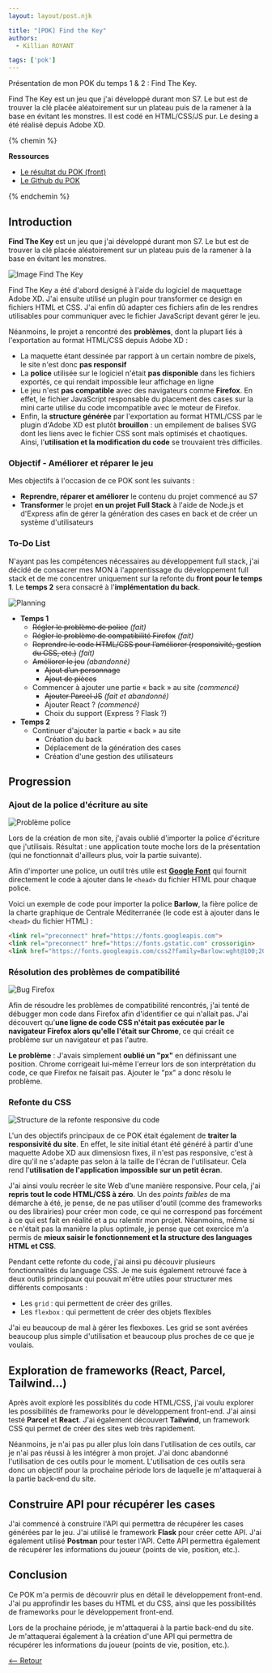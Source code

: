 ```yaml
---
layout: layout/post.njk

title: "[POK] Find the Key"
authors:
  - Killian ROYANT

tags: ['pok']
---
```


<!-- début résumé -->

Présentation de mon POK du temps 1 & 2 : Find The Key.

Find The Key est un jeu que j'ai développé durant mon S7. Le but est de trouver la clé placée aléatoirement sur un plateau puis de la ramener à la base en évitant les monstres. Il est codé en HTML/CSS/JS pur. Le desing a été réalisé depuis Adobe XD.

<!-- fin résumé -->

{% chemin %}

**Ressources**

- [Le résultat du POK (front)](https://royantk.github.io/FindTheKey/)
- [Le Github du POK](https://github.com/royantk/FindTheKey)

{% endchemin %}

## Introduction

**Find The Key** est un jeu que j'ai développé durant mon S7. Le but est de trouver la clé placée aléatoirement sur un plateau puis de la ramener à la base en évitant les monstres.

![Image Find The Key](FindTheKey.png)

Find The Key a été d'abord designé à l'aide du logiciel de maquettage Adobe XD. J'ai ensuite utilisé un plugin pour transformer ce design en fichiers HTML et CSS. J'ai enfin dû adapter ces fichiers afin de les rendres utilisables pour communiquer avec le fichier JavaScript devant gérer le jeu.

Néanmoins, le projet a rencontré des **problèmes**, dont la plupart liés à l'exportation au format HTML/CSS depuis Adobe XD :

- La maquette étant dessinée par rapport à un certain nombre de pixels, le site n'est donc **pas responsif**
- La **police** utilisée sur le logiciel n'était **pas disponible** dans les fichiers exportés, ce qui rendait impossible leur affichage en ligne
- Le jeu n'est **pas compatible** avec des navigateurs comme **Firefox**. En effet, le fichier JavaScript responsable du placement des cases sur la mini carte utilise du code imcompatible avec le moteur de Firefox.
- Enfin, la **structure générée** par l'exportation au format HTML/CSS par le plugin d'Adobe XD est plutôt **brouillon** : un empilement de balises SVG dont les liens avec le fichier CSS sont mals optimisés et chaotiques. Ainsi, l'**utilisation et la modification du code** se trouvaient très difficiles.

### Objectif - Améliorer et réparer le jeu

Mes objectifs à l'occasion de ce POK sont les suivants :

- **Reprendre, réparer et améliorer** le contenu du projet commencé au S7
- **Transformer** le projet **en un projet Full Stack** à l'aide de Node.js et d'Express afin de gérer la génération des cases en back et de créer un système d'utilisateurs

### To-Do List

N'ayant pas les compétences nécessaires au développement full stack, j'ai décidé de consacrer mes MON à l'apprentissage du développement full stack et de me concentrer uniquement sur la refonte du **front pour le temps 1**. Le **temps 2** sera consacré à l'**implémentation du back**.

![Planning](planning.png)

- **Temps 1**
  - ~~Régler le problème de police~~ *(fait)*
  - ~~Régler le problème de compatibilité Firefox~~ *(fait)*
  - ~~Reprendre le code HTML/CSS pour l’améliorer (responsivité, gestion du CSS, etc.)~~ *(fait)*
  - ~~Améliorer le jeu~~ *(abandonné)*
    - ~~Ajout d’un personnage~~
    - ~~Ajout de pièces~~
  - Commencer à ajouter une partie « back » au site *(commencé)*
    - ~~Ajouter Parcel JS~~ *(fait et abandonné)*
    - Ajouter React ? *(commencé)*
    - Choix du support (Express ? Flask ?)
- **Temps 2**
  - Continuer d'ajouter la partie « back » au site
    - Création du back
    - Déplacement de la génération des cases
    - Création d'une gestion des utilisateurs

## Progression

### Ajout de la police d'écriture au site

![Problème police](police.png)

Lors de la création de mon site, j'avais oublié d'importer la police d'écriture que j'utilisais. Résultat : une application toute moche lors de la présentation (qui ne fonctionnait d'ailleurs plus, voir la partie suivante).

Afin d'importer une police, un outil très utile est [**Google Font**](https://fonts.google.com/specimen/Barlow) qui fournit directement le code à ajouter dans le `<head>` du fichier HTML pour chaque police.

Voici un exemple de code pour importer la police **Barlow**, la fière police de la charte graphique de Centrale Méditerranée (le code est à ajouter dans le `<head>` du fichier HTML) :

```html
<link rel="preconnect" href="https://fonts.googleapis.com">
<link rel="preconnect" href="https://fonts.gstatic.com" crossorigin>
<link href="https://fonts.googleapis.com/css2?family=Barlow:wght@100;200;300;400;500;600;700;800;900&display=swap" rel="stylesheet">
```

### Résolution des problèmes de compatibilité

![Bug Firefox](firefox.png)

Afin de résoudre les problèmes de compatibilité rencontrés, j'ai tenté de débugger mon code dans Firefox afin d'identifier ce qui n'allait pas. J'ai découvert qu'**une ligne de code CSS n'était pas exécutée par le navigateur Firefox alors qu'elle l'était sur Chrome**, ce qui créait ce problème sur un navigateur et pas l'autre.

**Le problème** : J'avais simplement **oublié un "px"** en définissant une position. Chrome corrigeait lui-même l'erreur lors de son interprétation du code, ce que Firefox ne faisait pas. Ajouter le "px" a donc résolu le problème.

### Refonte du CSS

![Structure de la refonte responsive du code](css.png)

L'un des objectifs principaux de ce POK était également de **traiter la responsivité du site**. En effet, le site initial étant été généré à partir d'une maquette Adobe XD aux dimensiosn fixes, il n'est pas responsive, c'est à dire qu'il ne s'adapte pas selon à la taille de l'écran de l'utilisateur. Cela rend l'**utilisation de l'application impossible sur un petit écran**.

J'ai ainsi voulu recréer le site Web d'une manière responsive. Pour cela, j'ai **repris tout le code HTML/CSS à zéro**. Un des *points faibles* de ma démarche à été, je pense, de ne pas utiliser d'outil (comme des frameworks ou des librairies) pour créer mon code, ce qui ne correspond pas forcément à ce qui est fait en réalité et a pu ralentir mon projet. Néanmoins, même si ce n'était pas la manière la plus optimale, je pense que cet exercice m'a permis de **mieux saisir le fonctionnement et la structure des languages HTML et CSS**.

Pendant cette refonte du code, j'ai ainsi pu découvir plusieurs fonctionnalités du language CSS. Je me suis également retrouvé face à deux outils principaux qui pouvait m'être utiles pour structurer mes différents composants :

- Les `grid` : qui permettent de créer des grilles.
- Les `flexbox` : qui permettent de créer des objets flexibles

J'ai eu beaucoup de mal à gérer les flexboxes. Les grid se sont avérées beaucoup plus simple d'utilisation et beaucoup plus proches de ce que je voulais.

## Exploration de frameworks (React, Parcel, Tailwind...)

Après avoit exploré les possiblités du code HTML/CSS, j'ai voulu explorer les possibilités de frameworks pour le développement front-end. J'ai ainsi testé **Parcel** et **React**. J'ai également découvert **Tailwind**, un framework CSS qui permet de créer des sites web très rapidement.

Néanmoins, je n'ai pas pu aller plus loin dans l'utilisation de ces outils, car je n'ai pas réussi à les intégrer à mon projet. J'ai donc abandonné l'utilisation de ces outils pour le moment. L'utilisation de ces outils sera donc un objectif pour la prochaine période lors de laquelle je m'attaquerai à la partie back-end du site.

## Construire API pour récupérer les cases

J'ai commencé à construire l'API qui permettra de récupérer les cases générées par le jeu. J'ai utilisé le framework **Flask** pour créer cette API. J'ai également utilisé **Postman** pour tester l'API. Cette API permettra également de récupérer les informations du joueur (points de vie, position, etc.).

## Conclusion

Ce POK m'a permis de découvrir plus en détail le développement front-end. J'ai pu approfindir les bases du HTML et du CSS, ainsi que les possibilités de frameworks pour le développement front-end.

Lors de la prochaine période, je m'attaquerai à la partie back-end du site. Je m'attaquerai également à la création d'une API qui permettra de récupérer les informations du joueur (points de vie, position, etc.).

[<-- Retour](../)
